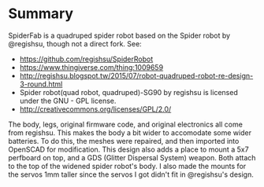 # Summary
SpiderFab is a quadruped spider robot based on the Spider robot by @regishsu, though not a direct fork. See:

* https://github.com/regishsu/SpiderRobot
* https://www.thingiverse.com/thing:1009659
* http://regishsu.blogspot.tw/2015/07/robot-quadruped-robot-re-design-3-round.html 
* Spider robot(quad robot, quadruped)-SG90 by regishsu is licensed under the GNU - GPL license.
* http://creativecommons.org/licenses/GPL/2.0/

The body, legs, original firmware code, and original electronics all come from regishsu. This
makes the body a bit wider to accomodate some wider batteries. To do this, the meshes were repaired,
and then imported into OpenSCAD for modification. This design also adds a place to mount a 5x7
perfboard on top, and a GDS (Glitter Dispersal System) weapon. Both attach to the top of the
widened spider robot's body. I also made the mounts for the servos 1mm taller since the
servos I got didn't fit in @regishsu's design.

